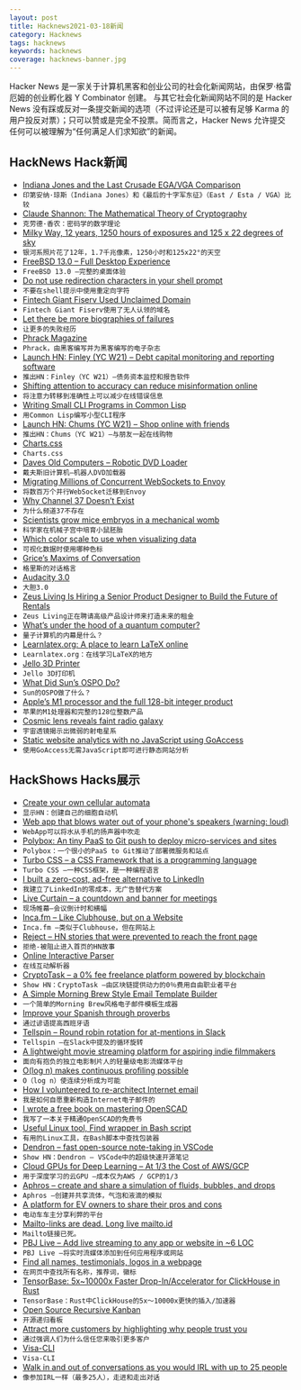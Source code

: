 ```yaml
---
layout: post
title: Hacknews2021-03-18新闻
category: Hacknews
tags: hacknews
keywords: hacknews
coverage: hacknews-banner.jpg
---
```


Hacker News 是一家关于计算机黑客和创业公司的社会化新闻网站，由保罗·格雷厄姆的创业孵化器 Y Combinator 创建。
与其它社会化新闻网站不同的是 Hacker News 没有踩或反对一条提交新闻的选项（不过评论还是可以被有足够 Karma 的用户投反对票）；只可以赞或是完全不投票。简而言之，Hacker News 允许提交任何可以被理解为“任何满足人们求知欲”的新闻。

## HackNews Hack新闻


- [Indiana Jones and the Last Crusade EGA/VGA Comparison](http://www.superrune.com/tutorials/indy3_ega.php)
- `印第安纳·琼斯（Indiana Jones）和《最后的十字军东征》（East / Esta / VGA）比较`
- [Claude Shannon: The Mathematical Theory of Cryptography](https://evervault.com/papers/shannon)
- `克劳德·香农：密码学的数学理论`
- [Milky Way, 12 years, 1250 hours of exposures and 125 x 22 degrees of sky](https://astroanarchy.blogspot.com/2021/03/gigapixel-mosaic-of-milky-way-1250.html)
- `银河系照片花了12年，1.7千兆像素，1250小时和125x22°的天空`
- [FreeBSD 13.0 – Full Desktop Experience](https://www.tubsta.com/2021/03/freebsd-13-0-full-desktop-experience/)
- `FreeBSD 13.0 –完整的桌面体验`
- [Do not use redirection characters in your shell prompt](https://tanelpoder.com/posts/how-to-stay-safe-in-shell/)
- `不要在shell提示中使用重定向字符`
- [Fintech Giant Fiserv Used Unclaimed Domain](https://krebsonsecurity.com/2021/03/fintech-giant-fiserv-used-unclaimed-domain/)
- `Fintech Giant Fiserv使用了无人认领的域名`
- [Let there be more biographies of failures](https://commonreader.substack.com/p/let-there-be-more-biographies-of)
- `让更多的失败经历`
- [Phrack Magazine](http://phrack.org/issues/69/1.html)
- `Phrack，由黑客编写并为黑客编写的电子杂志`
- [Launch HN: Finley (YC W21) – Debt capital monitoring and reporting software](item?id=26492329)
- `推出HN：Finley（YC W21）–债务资本监控和报告软件`
- [Shifting attention to accuracy can reduce misinformation online](https://www.nature.com/articles/s41586-021-03344-2)
- `将注意力转移到准确性上可以减少在线错误信息`
- [Writing Small CLI Programs in Common Lisp](https://stevelosh.com/blog/2021/03/small-common-lisp-cli-programs/)
- `用Common Lisp编写小型CLI程序`
- [Launch HN: Chums (YC W21) – Shop online with friends](item?id=26493938)
- `推出HN：Chums（YC W21）–与朋友一起在线购物`
- [Charts.css](https://chartscss.org/)
- `Charts.css`
- [Daves Old Computers – Robotic DVD Loader](http://dunfield.classiccmp.org/dvdload/index.htm)
- `戴夫斯旧计算机–机器人DVD加载器`
- [Migrating Millions of Concurrent WebSockets to Envoy](https://slack.engineering/migrating-millions-of-concurrent-websockets-to-envoy/)
- `将数百万个并行WebSocket迁移到Envoy`
- [Why Channel 37 Doesn’t Exist](https://www.vice.com/en/article/dy8by7/why-channel-37-doesnt-exist-and-what-it-has-to-do-with-aliens)
- `为什么频道37不存在`
- [Scientists grow mice embryos in a mechanical womb](https://www.nytimes.com/2021/03/17/health/mice-artificial-uterus.html)
- `科学家在机械子宫中培育小鼠胚胎`
- [Which color scale to use when visualizing data](https://blog.datawrapper.de/which-color-scale-to-use-in-data-vis/)
- `可视化数据时使用哪种色标`
- [Grice’s Maxims of Conversation](https://effectiviology.com/principles-of-effective-communication/)
- `格里斯的对话格言`
- [Audacity 3.0](https://www.audacityteam.org/audacity-3-0-0-released/)
- `大胆3.0`
- [Zeus Living Is Hiring a Senior Product Designer to Build the Future of Rentals](https://jobs.lever.co/zeus/37f99a58-f1ea-413f-857b-7bd5efb285a8)
- `Zeus Living正在聘请高级产品设计师来打造未来的租金`
- [What’s under the hood of a quantum computer?](https://physicstoday.scitation.org/do/10.1063/PT.6.1.20210305a/full/)
- `量子计算机的内幕是什么？`
- [Learnlatex.org: A place to learn LaTeX online](https://www.learnlatex.org/en/)
- `Learnlatex.org：在线学习LaTeX的地方`
- [Jello 3D Printer](https://spritesmods.com/?art=jello3dprinter)
- `Jello 3D打印机`
- [What Did Sun’s OSPO Do?](https://meshedinsights.com/2021/03/16/what-did-suns-ospo-do/)
- `Sun的OSPO做了什么？`
- [Apple’s M1 processor and the full 128-bit integer product](https://lemire.me/blog/2021/03/17/apples-m1-processor-and-the-full-128-bit-integer-product/)
- `苹果的M1处理器和完整的128位整数产品`
- [Cosmic lens reveals faint radio galaxy](https://phys.org/news/2021-03-cosmic-lens-reveals-faint-radio.html)
- `宇宙透镜揭示出微弱的射电星系`
- [Static website analytics with no JavaScript using GoAccess](https://blog.bitgate.cz/static-site-analytics-with-nginx-goaccess-no-js/)
- `使用GoAccess无需JavaScript即可进行静态网站分析`


## HackShows Hacks展示

- [ Create your own cellular automata](http://aperocky.com/cellular-automata/)
- `显示HN：创建自己的细胞自动机`
- [ Web app that blows water out of your phone's speakers (warning: loud)](https://fixmyspeakers.com)
- `WebApp可以将水从手机的扬声器中吹走`
- [ Polybox: An tiny PaaS to Git push to deploy micro-services and sites](https://github.com/mardix/polybox)
- `Polybox：一个很小的PaaS to Git推动了部署微服务和站点`
- [ Turbo CSS – a CSS Framework that is a programming language](https://boomla.com/turbo-css)
- `Turbo CSS –一种CSS框架，是一种编程语言`
- [ I built a zero-cost, ad-free alternative to LinkedIn](http://sellff.com)
- `我建立了LinkedIn的零成本，无广告替代方案`
- [ Live Curtain – a countdown and banner for meetings](https://livecurtain.com)
- `现场帷幕–会议倒计时和横幅`
- [ Inca.fm – Like Clubhouse, but on a Website](https://www.inca.fm/?s=hn)
- `Inca.fm –类似于Clubhouse，但在网站上`
- [ Reject – HN stories that were prevented to reach the front page](https://rejected.substack.com/)
- `拒绝-被阻止进入首页的HN故事`
- [ Online Interactive Parser](https://fransfaase.github.io/ParserWorkshop/Online_inter_parser.html)
- `在线互动解析器`
- [ CryptoTask – a 0% fee freelance platform powered by blockchain](https://about.cryptotask.org/)
- `Show HN：CryptoTask –由区块链提供动力的0％费用自由职业者平台`
- [ A Simple Morning Brew Style Email Template Builder](https://brewymail.vercel.app/)
- `一个简单的Morning Brew风格电子邮件模板生成器`
- [ Improve your Spanish through proverbs](https://www.dicho.org/allproverbs)
- `通过谚语提高西班牙语`
- [ Tellspin – Round robin rotation for at-mentions in Slack](https://tellspin.app)
- `Tellspin –在Slack中提及的循环旋转`
- [ A lightweight movie streaming platform for aspiring indie filmmakers](https://indiefilms.surf)
- `面向有抱负的独立电影制片人的轻量级电影流媒体平台`
- [ O(log n) makes continuous profiling possible](https://github.com/pyroscope-io/pyroscope/blob/main/docs/storage-design.md)
- `O（log n）使连续分析成为可能`
- [ How I volunteered to re-architect Internet email](https://changelog.com/posts/how-i-volunteered-to-rearchitect-internet-email)
- `我是如何自愿重新构造Internet电子邮件的`
- [ I wrote a free book on mastering OpenSCAD](https://mastering-openscad.eu/)
- `我写了一本关于精通OpenSCAD的免费书`
- [ Useful Linux tool, Find wrapper in Bash script](https://github.com/abdulbadii/find-list-search-filter-filesystem-thoroughly)
- `有用的Linux工具，在Bash脚本中查找包装器`
- [ Dendron – fast open-source note-taking in VSCode](https://wiki.dendron.so/)
- `Show HN：Dendron – VSCode中的超级快速开源笔记`
- [ Cloud GPUs for Deep Learning – At 1/3 the Cost of AWS/GCP](https://gpu.land/)
- `用于深度学习的云GPU –成本仅为AWS / GCP的1/3`
- [ Aphros – create and share a simulation of fluids, bubbles, and drops](https://cselab.github.io/aphros/wasm/aphros.html)
- `Aphros –创建并共享流体，气泡和液滴的模拟`
- [ A platform for EV owners to share their pros and cons](https://www.myevreview.com)
- `电动车车主分享利弊的平台`
- [ Mailto-links are dead. Long live mailto.id](https://mailto.id/)
- `Mailto链接已死。 `
- [ PBJ Live – Add live streaming to any app or website in ~6 LOC](https://pbj.live/)
- `PBJ Live –将实时流媒体添加到任何应用程序或网站`
- [ Find all names, testimonials, logos in a webpage](http://findcustomersweb-production.eba-rfkphe2n.us-west-2.elasticbeanstalk.com/)
- `在网页中查找所有名称，推荐词，徽标`
- [ TensorBase: 5x~10000x Faster Drop-In/Accelerator for ClickHouse in Rust](https://tensorbase.io/2021/03/16/announce_base_fe.html)
- `TensorBase：Rust中ClickHouse的5x〜10000x更快的插入/加速器`
- [ Open Source Recursive Kanban](https://github.com/hpennington/kanception)
- `开源递归看板`
- [ Attract more customers by highlighting why people trust you](http://shoutout.so/)
- `通过强调人们为什么信任您来吸引更多客户`
- [ Visa-CLI](https://github.com/rand-net/visa-cli)
- `Visa-CLI`
- [ Walk in and out of conversations as you would IRL with up to 25 people](https://links.scena360.com/ImdC13)
- `像参加IRL一样（最多25人），走进和走出对话`

